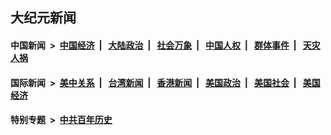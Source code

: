 ## 大纪元新闻

#### 中国新闻 &nbsp;>&nbsp; [中国经济](indexes/ncid283/README.md?06290845) &nbsp;| &nbsp; [大陆政治](indexes/ncid277/README.md?06290845) &nbsp;| &nbsp; [社会万象](indexes/ncid282/README.md?06290845) &nbsp;| &nbsp; [中国人权](indexes/ncid278/README.md?06290845) &nbsp;| &nbsp; [群体事件](indexes/ncid279/README.md?06290845) &nbsp;| &nbsp; [天灾人祸](indexes/ncid280/README.md?06290845)

#### 国际新闻 &nbsp;>&nbsp; [美中关系](indexes/nf1412576/README.md?06290845) &nbsp;| &nbsp; [台湾新闻](indexes/ncid1349361/README.md?06290845) &nbsp;| &nbsp; [香港新闻](indexes/ncid1349362/README.md?06290845) &nbsp;| &nbsp; [美国政治](indexes/ncid1078159/README.md?06290845) &nbsp;| &nbsp; [美国社会](indexes/ncid1078160/README.md?06290845) &nbsp;| &nbsp; [美国经济](indexes/ncid1078158/README.md?06290845)

#### 特别专题 &nbsp;>&nbsp; [中共百年历史](https://github.com/epoch-news/epoch-special/blob/master/README.md?06290845)  

